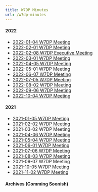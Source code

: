 ```yaml
---
title: W7DP Minutes
url: /w7dp-minutes
---
```


#### 2022

* [2022-01-04 W7DP Meeting](/documents/minutes/W7DP%20Minutes%202022-01-04.pdf)
* [2022-02-01 W7DP Meeting](/documents/minutes/W7DP%20Minutes%202022-02-01.pdf)
* [2022-02-08 W7DP Executive Meeting](/documents/minutes/W7DP%20Executive%20Meeting%2020220208.pdf)
* [2022-03-01 W7DP Meeting](/documents/minutes/W7DP%20Minutes%202022-03-01.pdf)
* [2022-04-05 W7DP Meeting](/documents/minutes/W7DP%20Minutes%202022-04-05.pdf)
* 2022-05-01 W7DP Meeting
* [2022-06-07 W7DP Meeting](/documents/minutes/W7DP%20Minutes%202022-06-07.pdf)
* [2022-07-05 W7DP Meeting](/documents/minutes/W7DP%20Minutes%202022-07-05.pdf)
* [2022-08-02 W7DP Meeting](/documents/minutes/W7DP%20Minutes%202022-08-02.pdf)
* [2022-09-06 W7DP Meeting](/documents/minutes/W7DP%20Minutes%202022-09-06.pdf)
* [2022-10-04 W7DP Meeting](/documents/minutes/W7DP%20Minutes%202022-10-04.pdf)

#### 2021

* [2021-01-05 W7DP Meeting](/documents/minutes/W7DP%20Minutes%202021-01-05.pdf)
* [2021-02-02 W7DP Meeting](/documents/minutes/W7DP%20Minutes%202021-02-02.pdf)
* 2021-03-02 W7DP Meeting
* [2021-04-06 W7DP Meeting](/documents/minutes/W7DP%20Minutes%202021-04-06.pdf)
* [2021-05-04 W7DP Meeting](/documents/minutes/W7DP%20Minutes%202021-05-04.pdf)
* [2021-06-01 W7DP Meeting](/documents/minutes/W7DP%20Minutes%202021-06-01.pdf)
* [2021-07-06 W7DP Meeting](/documents/minutes/W7DP%20Minutes%202021-07-06.pdf)
* [2021-08-03 W7DP Meeting](/documents/minutes/W7DP%20Minutes%202021-08-03.pdf)
* 2021-09-07 W7DP Meeting
* [2021-10-05 W7DP Meeting](/documents/minutes/W7DP%20Minutes%202021-10-05.pdf)
* [2021-11-02 W7DP Meeting](/documents/minutes/W7DP%20Minutes%202021-11-02.pdf)


#### Archives (Comming Soonish)
